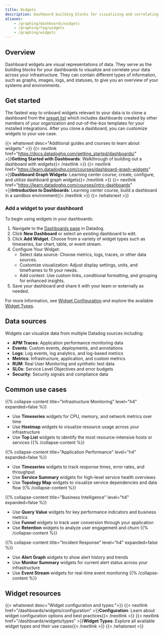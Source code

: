 ```yaml
---
title: Widgets
description: Dashboard building blocks for visualizing and correlating data across infrastructure with various chart types and displays.
aliases:
    - /graphing/dashboards/widgets
    - /graphing/faq/widgets
    - /graphing/widgets
---
```


## Overview

Dashboard widgets are visual representations of data.  They serve as the building blocks for your dashboards to visualize and correlate your data across your infrastructure. They can contain different types of information, such as graphs, images, logs, and statuses, to give you an overview of your systems and environments.

## Get started

The fastest way to onboard widgets relevant to your data is to clone a dashboard from the [preset list][1] which includes dashboards created by other members of your organization and out-of-the-box templates for your installed integrations. After you clone a dashboard, you can customize widgets to your use case.


{{< whatsnext desc="Additional guides and courses to learn about widgets:" >}}
   {{< nextlink href="https://docs.datadoghq.com/getting_started/dashboards/" >}}<strong>Getting Started with Dashboards</strong>: Walkthrough of building out a dashboard with widgets{{< /nextlink >}}
   {{< nextlink href="https://learn.datadoghq.com/courses/dashboard-graph-widgets" >}}<strong>Dashboard Graph Widgets</strong>: Learning center course, create, configure, and utilize dashboard graph widgets{{< /nextlink >}}
   {{< nextlink href="https://learn.datadoghq.com/courses/intro-dashboards" >}}<strong>Introduction to Dashboards</strong>: Learning center course, build a dashboard in a sandbox environment{{< /nextlink >}}
{{< /whatsnext >}}

### Add a widget to your dashboard

To begin using widgets in your dashboards:

1. Navigate to the [Dashboards page][2] in Datadog.
2. Click **New Dashboard** or select an existing dashboard to edit.
3. Click **Add Widget**. Choose from a variety of widget types such as timeseries, bar chart, table, or event stream.
4. Configure Your Widget:
    - Select data source: Choose metrics, logs, traces, or other data sources.
    - Customize visualization: Adjust display settings, units, and timeframes to fit your needs.
    - Add context: Use custom links, conditional formatting, and grouping for enhanced insights.
5. Save your dashboard and share it with your team or externally as needed.

For more information, see [Widget Configuration][3] and explore the available [Widget Types][4].

## Data sources

Widgets can visualize data from multiple Datadog sources including:

- **APM Traces**: Application performance monitoring data
- **Events**: Custom events, deployments, and annotations
- **Logs**: Log events, log analytics, and log-based metrics
- **Metrics**: Infrastructure, application, and custom metrics
- **RUM**: Real User Monitoring and synthetic test data
- **SLOs**: Service Level Objectives and error budgets
- **Security**: Security signals and compliance data

## Common use cases

{{% collapse-content title="Infrastructure Monitoring" level="h4" expanded=false %}}
- Use **Timeseries** widgets for CPU, memory, and network metrics over time
- Use **Hostmap** widgets to visualize resource usage across your infrastructure
- Use **Top List** widgets to identify the most resource-intensive hosts or services
{{% /collapse-content %}}

{{% collapse-content title="Application Performance" level="h4" expanded=false %}}
- Use **Timeseries** widgets to track response times, error rates, and throughput
- Use **Service Summary** widgets for high-level service health overviews
- Use **Topology Map** widgets to visualize service dependencies and data flow
{{% /collapse-content %}}

{{% collapse-content title="Business Intelligence" level="h4" expanded=false %}}
- Use **Query Value** widgets for key performance indicators and business metrics
- Use **Funnel** widgets to track user conversion through your application
- Use **Retention** widgets to analyze user engagement and churn
{{% /collapse-content %}}

{{% collapse-content title="Incident Response" level="h4" expanded=false %}}
- Use **Alert Graph** widgets to show alert history and trends
- Use **Monitor Summary** widgets for current alert status across your infrastructure
- Use **Event Stream** widgets for real-time event monitoring
{{% /collapse-content %}}

## Widget resources

{{< whatsnext desc="Widget configuration and types:">}}
    {{< nextlink href="/dashboards/widgets/configuration" >}}<strong>Configuration</strong>: Learn about widget configuration options and best practices{{< /nextlink >}}
    {{< nextlink href="/dashboards/widgets/types" >}}<strong>Widget Types</strong>: Explore all available widget types and their use cases{{< /nextlink >}}
{{< /whatsnext >}}

[1]: https://app.datadoghq.com/dashboard/lists/preset/1
[2]: /dashboards/
[3]: /dashboards/widgets/configuration/
[4]: /dashboards/widgets/types/